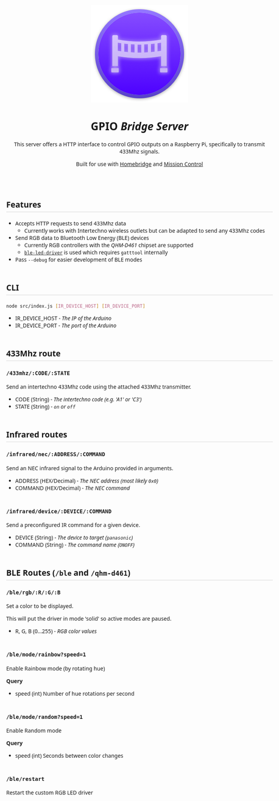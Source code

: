 <!-- This CSS is only included in the rendered docs.html of the server -->
<style type="text/css">
    body {
        max-width: 700px;
        margin: auto;
        font-family: ui-sans-serif, system-ui, -apple-system, BlinkMacSystemFont, "Segoe UI", Roboto, "Helvetica Neue", Arial, "Noto Sans", sans-serif, "Apple Color Emoji", "Segoe UI Emoji", "Segoe UI Symbol", "Noto Color Emoji";
    }

    h2 {
        margin-top: 50px;
        margin-bottom: 20px;
        padding-bottom: 5px;
        border-bottom: 1px lightgray solid;
    }

    h3 {
        margin-top: 20px;
    }



    ul {
        margin-bottom: 40px;
    }

    li ul {
        margin-bottom:  0px;
    }
</style>

<div align="center">
    <a href="https://mateffy.me/mission-control-project">
        <img src="resources/icon-web.png">
    </a>
    <h1>GPIO <i>Bridge Server</i></h1>
    <p>
        This server offers a HTTP interface to control GPIO outputs on a Raspberry Pi, specifically to transmit 433Mhz signals.
    </p>
    <p>
        Built for use with <a href="https://github.com/homebridge/homebridge">Homebridge</a> and <a href="https://mission-control.js.org">Mission Control</a>
    </p>
</div>

<br>

## Features
- Accepts HTTP requests to send 433Mhz data
    - Currently works with Intertechno wireless outlets but can be adapted to send any 433Mhz codes
- Send RGB data to Bluetooth Low Energy (BLE) devices
    - Currently RGB controllers with the _QHM-D461_ chipset are supported
    - [`ble-led-driver`](https://github.com/capevace/ble-led-driver) is used which requires `gatttool` internally
- Pass `--debug` for easier development of BLE modes

## CLI
```sh
node src/index.js [IR_DEVICE_HOST] [IR_DEVICE_PORT]
``` 
- IR_DEVICE_HOST - *The IP of the Arduino*
- IR_DEVICE_PORT - *The port of the Arduino*

## 433Mhz route
### `/433mhz/:CODE/:STATE`
Send an intertechno 433Mhz code using the attached 433Mhz transmitter.

- CODE (String) - *The intertechno code (e.g. 'A1' or 'C3')*
- STATE (String) - *`on` or `off`*

## Infrared routes
### `/infrared/nec/:ADDRESS/:COMMAND`
Send an NEC infrared signal to the Arduino provided in arguments.
- ADDRESS (HEX/Decimal) - *The NEC address (most likely `0x0`)*
- COMMAND (HEX/Decimal) - *The NEC command*

### `/infrared/device/:DEVICE/:COMMAND`

Send a preconfigured IR command for a given device.
- DEVICE (String) - *The device to target (`panasonic`)*
- COMMAND (String) - *The command name (`ONOFF`)*

## BLE Routes (`/ble` and `/qhm-d461`)

### `/ble/rgb/:R/:G/:B`
Set a color to be displayed.

This will put the driver in mode 'solid' so active modes are paused.

- R, G, B (0...255) - *RGB color values*

### `/ble/mode/rainbow?speed=1`
Enable Rainbow mode (by rotating hue)


**Query**
- speed (int) Number of hue rotations per second

### `/ble/mode/random?speed=1`
Enable Random mode


**Query**
- speed (int) Seconds between color changes

### `/ble/restart`
Restart the custom RGB LED driver
